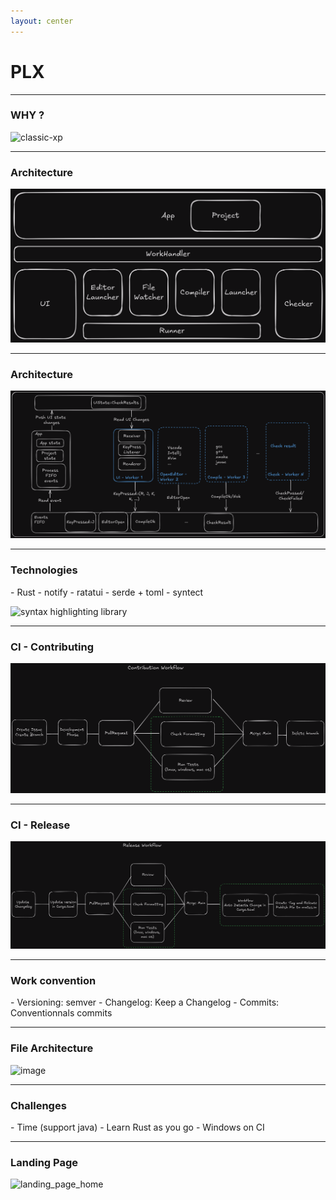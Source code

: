 ```yaml
---
layout: center
---
```


# PLX
<!--![home.png](./img/home.png)-->

---

### WHY ?

![classic-xp](./img/svg/classic-xp.opti.svg)

---

### Architecture

![architecture](./app-systems.png)

---

### Architecture

![architecture](./workflow.png)

---

### Technologies

<v-clicks>
- Rust 
- notify
- ratatui
- serde + toml
- syntect
</v-clicks>

![syntax highlighting library](/img/png/syntax_highlight.png)

---

### CI - Contributing

![architecture](./contributing-workflow.png)

---

### CI - Release

![architecture](./release-workflow.png)

---

### Work convention

<v-clicks>
- Versioning: semver 
- Changelog: Keep a Changelog 
- Commits: Conventionnals commits
</v-clicks>

---

### File Architecture

![image](https://github.com/user-attachments/assets/756fad4d-f41d-4406-8647-15450cf9df97)

---

### Challenges

<v-clicks>
- Time (support java) 
- Learn Rust as you go
- Windows on CI
</v-clicks>

---

### Landing Page

![landing_page_home](/img/png/landing_page.png)
